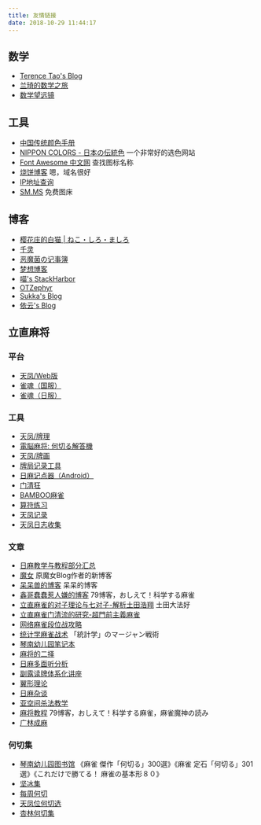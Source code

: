```yaml
---
title: 友情链接
date: 2018-10-29 11:44:17
---
```


## 数学

- [Terence Tao's Blog](https://terrytao.wordpress.com)
- [兰琦的数学之旅](http://lanqi.org/)
- [数学望远镜](http://www.omaths.com/)

## 工具

- [中国传统颜色手册](https://colors.ichuantong.cn)
- [NIPPON COLORS - 日本の伝統色](http://nipponcolors.com) 一个非常好的选色网站
- [Font Awesome 中文网](http://www.fontawesome.com.cn/icons-ui) 查找图标名称
- [烧饼博客](https://sb.sb/projects) 嗯，域名很好
- [IP地址查询](https://ip.skk.moe)
- [SM.MS](https://sm.ms) 免费图床

## 博客

- [樱花庄的白猫 | ねこ・しろ・ましろ](https://2heng.xin)
- [千灵](https://qianling.pw)
- [恶魔菌の记事簿](https://meow3.family.blog)
- [梦想博客](http://myloveru.cn)
- [喵's StackHarbor](https://sh.alynx.xyz)
- [OTZephyr](http://zephyr.b3log.org)
- [Sukka's Blog](https://blog.skk.moe)
- [依云's Blog](https://blog.lilydjwg.me)

## 立直麻将

### 平台

- [天凤/Web版](https://tenhou.net/3/)
- [雀魂（国服）](https://www.majsoul.com/1/)
- [雀魂（日服）](https://game.mahjongsoul.com/)

### 工具

- [天凤/牌理](https://tenhou.net/2/)
- [電脳麻将: 何切る解答機](http://kobalab.net/majiang/dapai.html)
- [天凤/牌画](https://tenhou.net/2/img/)
- [牌局记录工具](http://jmj.tw/noteapp.html)
- [日麻记点器（Android）](https://bbs.nga.cn/read.php?tid=12223436)
- [门清狂](http://hinakin.main.jp/mckonweb/index.htm)
- [BAMBOO麻雀](https://www.gamedesign.jp/games/bamboo/)
- [算符练习](http://jmj.tw/fupractice.html)
- [天凤记录](http://arcturus.su/tenhou/ranking/)
- [天凤日志收集](https://nodocchi.moe/)

### 文章

- [日麻教学与教程部分汇总](https://zhuanlan.zhihu.com/p/65393773)
- [魔女](https://medium.com/@puyokururu)  原魔女Blog作者的新博客
- [呆呆兽的博客](http://blog.sina.com.cn/u/1913868500)  呆呆的博客
- [鑫哥蠢蠢惹人嫌的博客](http://blog.sina.com.cn/seventh9)  79博客，おしえて！科学する麻雀
- [立直麻雀的对子理论与七对子-解析土田浩翔](https://zhuanlan.zhihu.com/duizililun)  土田大法好
- [立直麻雀门清流的研究-超門前主義麻雀](https://zhuanlan.zhihu.com/menqingliu)
- [网络麻雀段位战攻略](https://www.bilibili.com/read/readlist/rl48989)
- [统计学麻雀战术](https://www.bilibili.com/read/readlist/rl97988)  「統計学」のマージャン戦術
- [琴南幼儿园笔记本](https://www.bilibili.com/read/readlist/rl79513)
- [麻将的二择](https://www.bilibili.com/read/readlist/rl116320)
- [日麻多面听分析](https://www.bilibili.com/read/readlist/rl119817)
- [副露读牌体系化讲座](https://www.bilibili.com/read/readlist/rl119814)
- [翼形理论](https://www.bilibili.com/read/readlist/rl119818)
- [日麻杂谈](https://www.bilibili.com/read/readlist/rl119820)
- [亚空间杀法教学](https://www.bilibili.com/read/readlist/rl79957)
- [麻将教程](https://www.bilibili.com/read/readlist/rl45758)  79博客，おしえて！科学する麻雀，麻雀魔神の読み
- [广林成麻](https://www.bilibili.com/read/readlist/rl54298)

### 何切集

- [琴南幼儿园图书馆](https://www.bilibili.com/read/readlist/rl69713) 《麻雀 傑作「何切る」300選》《麻雀 定石「何切る」301選》《これだけで勝てる！ 麻雀の基本形８０》
- [坚冰集](https://www.bilibili.com/read/readlist/rl129296)
- [每周何切](https://www.bilibili.com/read/readlist/rl99009)
- [天凤位何切选](https://www.bilibili.com/read/readlist/rl160601)
- [杏林何切集](https://www.bilibili.com/read/readlist/rl171589)

